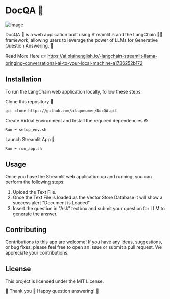 # DocQA 🤖
![image](https://github.com/afaqueumer/DocQA/assets/98417654/971c5d0f-3863-4d2b-858b-6f97e85e0f9d)

DocQA 🤖 is a web application built using Streamlit 🔥 and the LangChain 🦜🔗 framework, allowing users to leverage the power of LLMs for Generative Question Answering. 🌟

Read More Here 👉
https://ai.plainenglish.io/️-langchain-streamlit-llama-bringing-conversational-ai-to-your-local-machine-a1736252b172

## Installation
To run the LangChain web application locally, follow these steps:

Clone this repository 🔗
```
git clone https://github.com/afaqueumer/DocQA.git
```
Create Virtual Environment and Install the required dependencies ⚙️
```
Run ➡️ setup_env.sh 
```
Launch Streamlit App 🚀
```
Run ➡️ run_app.sh
```
## Usage
Once you have the Streamlit  web application up and running, you can perform the following steps:

1. Upload the Text File.
2. Once the Text File is loaded as the Vector Store Database it will show a success alert "Document is Loaded".
3. Insert the question in "Ask" textbox and submit your question for LLM to generate the answer.

## Contributing
Contributions to this app are welcome! If you have any ideas, suggestions, or bug fixes, please feel free to open an issue or submit a pull request. We appreciate your contributions.

## License
This project is licensed under the MIT License.

🎉 Thank you 🤗 Happy question answering! 🌟

